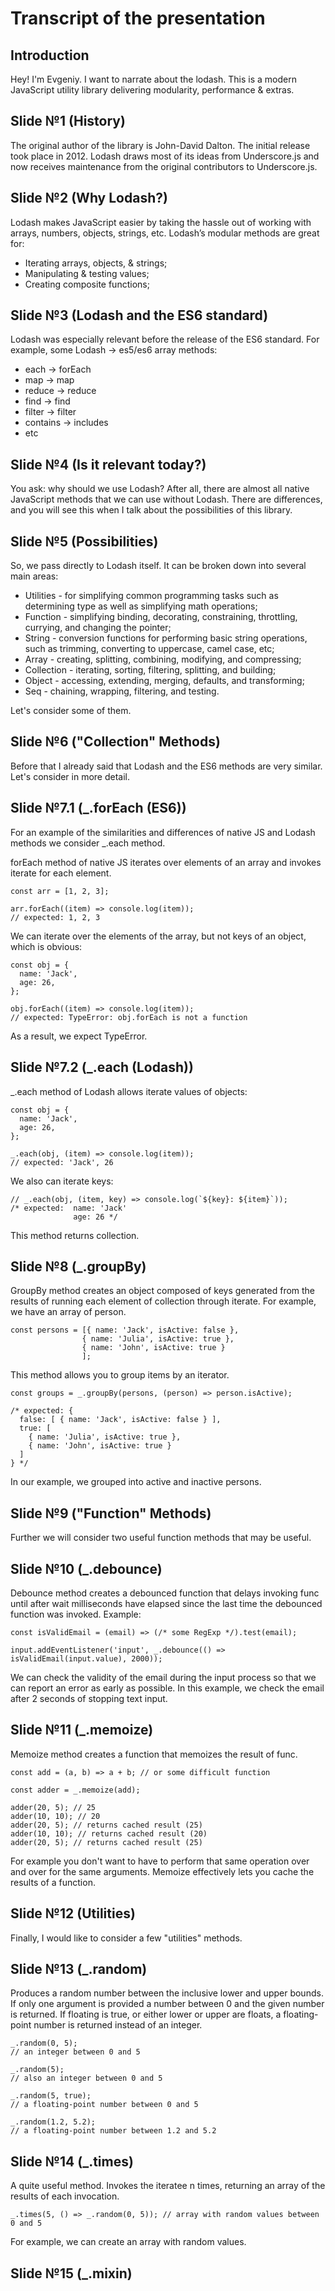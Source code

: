 # Transcript of the presentation

## Introduction

Hey! I'm Evgeniy. I want to narrate about the lodash. This is a modern JavaScript utility library delivering modularity, performance & extras.

## Slide №1 (History)

The original author of the library is John-David Dalton. The initial release took place in 2012. 
Lodash draws most of its ideas from Underscore.js and now receives maintenance from the original contributors to Underscore.js.

## Slide №2 (Why Lodash?)

Lodash makes JavaScript easier by taking the hassle out of working with arrays, numbers, objects, strings, etc.
Lodash’s modular methods are great for:

* Iterating arrays, objects, & strings;
* Manipulating & testing values;
* Creating composite functions;

## Slide №3 (Lodash and the ES6 standard)

Lodash was especially relevant before the release of the ES6 standard.
For example, some Lodash -> es5/es6 array methods:

* each -> forEach
* map -> map
* reduce -> reduce
* find -> find
* filter -> filter
* contains -> includes
* etc

## Slide №4 (Is it relevant today?)

You ask: why should we use Lodash? After all, there are almost all native JavaScript methods that we can use without Lodash. There are differences, and you will see this when I talk about the possibilities of this library.

## Slide №5 (Possibilities)

So, we pass directly to Lodash itself. It can be broken down into several main areas:

* Utilities - for simplifying common programming tasks such as determining type as well as simplifying math operations;
* Function - simplifying binding, decorating, constraining, throttling, currying, and changing the pointer;
* String - conversion functions for performing basic string operations, such as trimming, converting to uppercase, camel case, etc;
* Array - creating, splitting, combining, modifying, and compressing;
* Collection - iterating, sorting, filtering, splitting, and building;
* Object - accessing, extending, merging, defaults, and transforming;
* Seq - chaining, wrapping, filtering, and testing.

Let's consider some of them.

## Slide №6 ("Collection" Methods)

Before that I already said that Lodash and the ES6 methods are very similar. Let's consider in more detail.

## Slide №7.1 (_.forEach (ES6))

For an example of the similarities and differences of native JS and Lodash methods we consider _.each method.

forEach method of native JS iterates over elements of an array and invokes iterate for each element.

```
const arr = [1, 2, 3];

arr.forEach((item) => console.log(item));
// expected: 1, 2, 3
```

We can iterate over the elements of the array, but not keys of an object, which is obvious:

```
const obj = {
  name: 'Jack',
  age: 26,
};

obj.forEach((item) => console.log(item));
// expected: TypeError: obj.forEach is not a function
```

As a result, we expect TypeError.

## Slide №7.2 (_.each (Lodash))

_.each method of Lodash allows iterate values of objects:
```
const obj = {
  name: 'Jack',
  age: 26,
};

_.each(obj, (item) => console.log(item));
// expected: 'Jack', 26
```
We also can iterate keys:
```
// _.each(obj, (item, key) => console.log(`${key}: ${item}`));
/* expected:  name: 'Jack'
              age: 26 */
```
This method returns collection.

## Slide №8 (_.groupBy)

GroupBy method creates an object composed of keys generated from the results of running each element of collection through iterate. For example, we have an array of person. 
```
const persons = [{ name: 'Jack', isActive: false }, 
                { name: 'Julia', isActive: true }, 
                { name: 'John', isActive: true }
                ];
```
This method allows you to group items by an iterator.
```
const groups = _.groupBy(persons, (person) => person.isActive);

/* expected: {
  false: [ { name: 'Jack', isActive: false } ],
  true: [
    { name: 'Julia', isActive: true },
    { name: 'John', isActive: true }
  ]
} */
```
In our example, we grouped into active and inactive persons.

## Slide №9 ("Function" Methods)

Further we will consider two useful function methods that may be useful.

## Slide №10 (_.debounce)

Debounce method creates a debounced function that delays invoking func until after wait milliseconds have elapsed since the last time the debounced function was invoked. Example:
```
const isValidEmail = (email) => (/* some RegExp */).test(email);

input.addEventListener('input', _.debounce(() => isValidEmail(input.value), 2000));
```
We can check the validity of the email during the input process so that we can report an error as early as possible. In this example, we check the email after 2 seconds of stopping text input.

## Slide №11 (_.memoize)

Memoize method creates a function that memoizes the result of func. 
```
const add = (a, b) => a + b; // or some difficult function
	
const adder = _.memoize(add);

adder(20, 5); // 25
adder(10, 10); // 20
adder(20, 5); // returns cached result (25)
adder(10, 10); // returns cached result (20)
adder(20, 5); // returns cached result (25)
```
For example you don't want to have to perform that same operation over and over for the same arguments. Memoize effectively lets you cache the results of a function.

## Slide №12 (Utilities)

Finally, I would like to consider a few "utilities" methods.

## Slide №13 (_.random)

Produces a random number between the inclusive lower and upper bounds. If only one argument is provided a number between 0 and the given number is returned. If floating is true, or either lower or upper are floats, a floating-point number is returned instead of an integer.

```
_.random(0, 5);
// an integer between 0 and 5
 
_.random(5);
// also an integer between 0 and 5
 
_.random(5, true);
// a floating-point number between 0 and 5
 
_.random(1.2, 5.2);
// a floating-point number between 1.2 and 5.2
```

## Slide №14 (_.times)

A quite useful method. Invokes the iteratee n times, returning an array of the results of each invocation. 
```
_.times(5, () => _.random(0, 5)); // array with random values between 0 and 5
```
For example, we can create an array with random values.

## Slide №15 (_.mixin)


